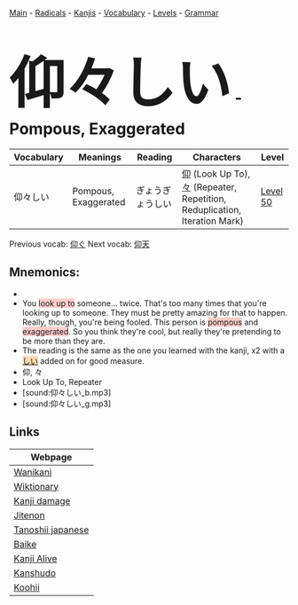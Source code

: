 <style> bigfont {font-size: 100px}</style>
[Main](../README.md) -
[Radicals](../radicals.md) -
[Kanjis](../kanjis.md) -
[Vocabulary](../vocabulary.md) -
[Levels](../levels.md) -
[Grammar](../grammar.md)
# <bigfont> 仰々しい</bigfont> - Pompous, Exaggerated 

| Vocabulary | Meanings | Reading | Characters | Level |
| --- | --- | --- | --- | --- |
| 仰々しい | Pompous, Exaggerated | ぎょうぎょうしい |  [仰](../kanjis/仰.md) (Look Up To), [々](../kanjis/々.md) (Repeater, Repetition, Reduplication, Iteration Mark) | [Level 50](../levels/wk_level50.md) |

Previous vocab: [仰ぐ](仰ぐ.md) Next vocab: [仰天](仰天.md) 

## Mnemonics:

* 
* You <span style="background-color:#ffcccb"> look up to</span> someone... twice. That's too many times that you're looking up to someone. They must be pretty amazing for that to happen. Really, though, you're being fooled. This person is <span style="background-color:#ffcccb"> pompous</span> and <span style="background-color:#ffcccb"> exaggerated</span>. So you think they're cool, but really they're pretending to be more than they are.
* The reading is the same as the one you learned with the kanji, x2 with a <span style="background-color:#fed8b1"> [しい](https://jisho.org/search/しい)</span> added on for good measure.
* 仰, 々
* Look Up To, Repeater
* [sound:仰々しい_b.mp3]
* [sound:仰々しい_g.mp3]


## Links 

| Webpage |
| --- |
| [Wanikani          ](https://www.wanikani.com/kanji/仰々しい) |
| [Wiktionary        ](https://en.wiktionary.org/wiki/仰々しい) |
| [Kanji damage      ](http://www.kanjidamage.com/kanji/search?utf8=✓&q=仰々しい) |
| [Jitenon           ](https://jitenon.com/kanji/仰々しい) |
| [Tanoshii japanese ](https://www.tanoshiijapanese.com/dictionary/kanji.cfm?k=仰々しい) |
| [Baike             ](https://baike.baidu.com/item/仰々しい) |
| [Kanji Alive       ](https://app.kanjialive.com/仰々しい) |
| [Kanshudo          ](https://www.kanshudo.com/searchmn?q=仰々しい) |
| [Koohii            ](https://kanji.koohii.com/study/kanji/仰々しい) |

